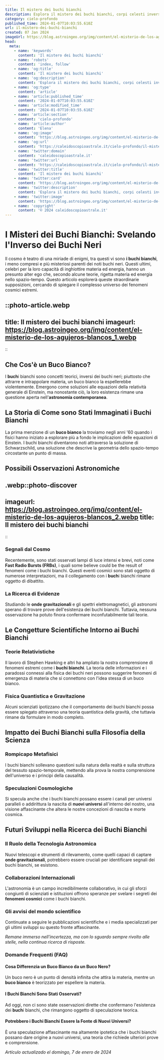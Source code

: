 ```yaml
---
title: Il mistero dei buchi bianchi
description: Esplora il mistero dei buchi bianchi, corpi celesti inversi dei buchi neri, nelluniverso. Scopri teorie e curiosità astronomiche in italiano.
category: cielo-profondo
published_time: 2024-01-07T10:03:55.610Z
url: il-mistero-dei-buchi-bianchi
created: 07 Jan 2024
imageUrl: https://blog.astroingeo.org/img/content/el-misterio-de-los-agujeros-blancos_1.webp
head:
  meta:
    - name: 'keywords'
      content: 'Il mistero dei buchi bianchi'
    - name: 'robots'
      content: 'index, follow'
    - name: 'og:title'
      content: 'Il mistero dei buchi bianchi'
    - name: 'og:description'
      content: 'Esplora il mistero dei buchi bianchi, corpi celesti inversi dei buchi neri, nelluniverso. Scopri teorie e curiosità astronomiche in italiano.'
    - name: 'og:type'
      content: 'article'
    - name: 'article:published_time'
      content: '2024-01-07T10:03:55.610Z'
    - name: 'article:modified_time'
      content: '2024-01-07T10:03:55.610Z'
    - name: 'article:section'
      content: 'cielo-profondo'
    - name: 'article:author'
      content: 'Elena'
    - name: 'og:image'
      content: 'https://blog.astroingeo.org/img/content/el-misterio-de-los-agujeros-blancos_1.webp'
    - name: 'og:url'
      content: 'https://caleidoscopioastrale.it/cielo-profondo/il-mistero-dei-buchi-bianchi'
    - name: 'twitter:domain'
      content: 'caleidoscopioastrale.it'
    - name: 'twitter:url'
      content: 'https://caleidoscopioastrale.it/cielo-profondo/il-mistero-dei-buchi-bianchi'
    - name: 'twitter:title'
      content: 'Il mistero dei buchi bianchi'
    - name: 'twitter:card'
      content: 'https://blog.astroingeo.org/img/content/el-misterio-de-los-agujeros-blancos_1.webp'
    - name: 'twitter:description'
      content: 'Esplora il mistero dei buchi bianchi, corpi celesti inversi dei buchi neri, nelluniverso. Scopri teorie e curiosità astronomiche in italiano.'
    - name: 'twitter:image'
      content: 'https://blog.astroingeo.org/img/content/el-misterio-de-los-agujeros-blancos_1.webp'
    - name: 'copyright'
      content: '© 2024 caleidoscopioastrale.it'
---
```

# I Misteri dei Buchi Bianchi: Svelando l'Inverso dei Buchi Neri

Il cosmo è teatro di una miriade di enigmi, tra questi vi sono **i buchi bianchi**, i meno compresi e più misteriosi parenti dei noti buchi neri. Questi ultimi, celebri per la loro capacità di inghiottire materia ed energia, hanno un presunto alter ego che, secondo alcune teorie, rigetta materia ed energia nello spazio-tempo. Questo articolo esplorerà queste straordinarie supposizioni, cercando di spiegare il complesso universo dei fenomeni cosmici estremi.

::photo-article.webp
---
title: Il mistero dei buchi bianchi
imageurl: https://blog.astroingeo.org/img/content/el-misterio-de-los-agujeros-blancos_1.webp
---
::

## Che Cos'è un Buco Bianco?

I **buch**i bianchi sono concetti teorici, inversi dei buchi neri; piuttosto che attrarre e intrappolare materia, un buco bianco la espellerebbe violentemente. Emergono come soluzioni alle equazioni della relatività generale di Einstein, ma nonostante ciò, la loro esistenza rimane una questione aperta nell'**astronomia contemporanea**.

## La Storia di Come sono Stati Immaginati i Buchi Bianchi

La prima menzione di un **buco bianco** la troviamo negli anni '60 quando i fisici hanno iniziato a esplorare più a fondo le implicazioni delle equazioni di Einstein. I buchi bianchi diventarono noti attraverso la soluzione di Schwarzschild, una soluzione che descrive la geometria dello spazio-tempo circostante un punto di massa.

## Possibili Osservazioni Astronomiche

.webp::photo-discover
---
imageurl: https://blog.astroingeo.org/img/content/el-misterio-de-los-agujeros-blancos_2.webp
title: Il mistero dei buchi bianchi
---
::

### Segnali dal Cosmo

Recentemente, sono stati osservati lampi di luce intensi e brevi, noti come **Fast Radio Bursts (FRBs)**, i quali some believe could be the result of fenomeni come i buchi bianchi. Questi eventi cosmici sono stati oggetto di numerose interpretazioni, ma il collegamento con i **buch**i bianchi rimane oggetto di dibattito.

### La Ricerca di Evidenze

Studiando le **onde gravitazionali** e gli spettri elettromagnetici, gli astronomi sperano di trovare prove dell'esistenza dei buchi bianchi. Tuttavia, nessuna osservazione ha potuto finora confermare inconfutabilmente tali teorie.

## Le Congetture Scientifiche Intorno ai Buchi Bianchi

### Teorie Relativistiche

Il lavoro di Stephen Hawking e altri ha ampliato la nostra comprensione di fenomeni estremi come i **buchi bianchi**. La teoria delle informazioni e i paradossi connessi alla fisica dei buchi neri possono suggerire fenomeni di emergenza di materia che si connettono con l'idea stessa di un buco bianco.

### Fisica Quantistica e Gravitazione

Alcuni scienziati ipotizzano che il comportamento dei buchi bianchi possa essere spiegato attraverso una teoria quantistica della gravità, che tuttavia rimane da formulare in modo completo.

## Impatto dei Buchi Bianchi sulla Filosofia della Scienza

### Rompicapo Metafisici

I buchi bianchi sollevano questioni sulla natura della realtà e sulla struttura del tessuto spazio-temporale, mettendo alla prova la nostra comprensione dell'universo e i principi della causalità.

### Speculazioni Cosmologiche

Si specula anche che i buchi bianchi possano essere i canali per universi paralleli o addirittura la nascita di **nuovi universi** all'interno del nostro, una visione affascinante che altera le nostre concezioni di nascita e morte cosmica.

## Futuri Sviluppi nella Ricerca dei Buchi Bianchi

### Il Ruolo della Tecnologia Astronomica

Nuovi telescopi e strumenti di rilevamento, come quelli capaci di captare **onde gravitazionali**, potrebbero essere cruciali per identificare segnali dei buchi bianchi, se esistono.

### Collaborazioni Internazionali

L'astronomia è un campo incredibilmente collaborativo, in cui gli sforzi congiunti di scienziati e istituzioni offrono speranze per svelare i segreti dei **fenomeni cosmici** come i buchi bianchi.

### Gli avvisi del mondo scientifico

Continuate a seguire le pubblicazioni scientifiche e i media specializzati per gli ultimi sviluppi su questo fronte affascinante.

_Remane immerso nell'incertezza, ma con lo sguardo sempre rivolto alle stelle, nella continua ricerca di risposte._

### Domande Frequenti (FAQ)

#### Cosa Differenzia un Buco Bianco da un Buco Nero?
Un buco nero è un punto di densità infinita che attira la materia, mentre un **buco bianco** è teorizzato per espellere la materia.

#### I Buchi Bianchi Sono Stati Osservati?
Ad oggi, non ci sono state osservazioni dirette che confermano l'esistenza dei **buch**i bianchi, che rimangono oggetto di speculazione teorica.

#### Potrebbero i Buchi Bianchi Essere la Fonte di Nuovi Universi?
È una speculazione affascinante ma altamente ipotetica che i buchi bianchi possano dare origine a nuovi universi, una teoria che richiede ulteriori prove e comprensione.

_Artículo actualizado el domingo, 7 de enero de 2024_